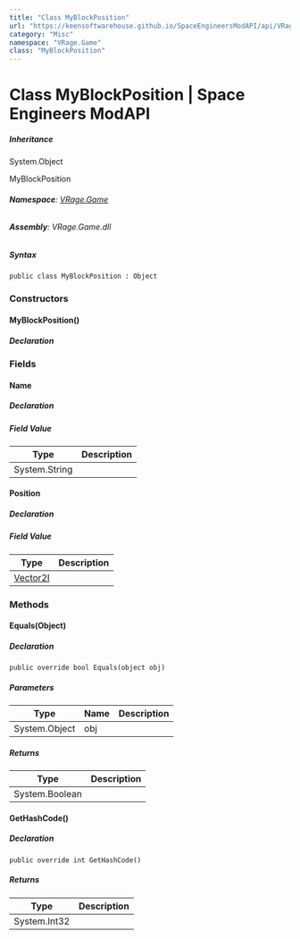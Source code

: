 ```yaml
---
title: "Class MyBlockPosition"
url: "https://keensoftwarehouse.github.io/SpaceEngineersModAPI/api/VRage.Game.MyBlockPosition.html"
category: "Misc"
namespace: "VRage.Game"
class: "MyBlockPosition"
---
```


# Class MyBlockPosition | Space Engineers ModAPI

##### Inheritance

System.Object

MyBlockPosition

###### **Namespace**: [VRage.Game](https://keensoftwarehouse.github.io/SpaceEngineersModAPI/api/VRage.Game.html)

###### **Assembly**: VRage.Game.dll

##### Syntax

```
public class MyBlockPosition : Object
```

### Constructors

#### MyBlockPosition()

##### Declaration

### Fields

#### Name

##### Declaration

##### Field Value

| Type | Description |
| --- | --- |
| System.String |     |

#### Position

##### Declaration

##### Field Value

| Type | Description |
| --- | --- |
| [Vector2I](https://keensoftwarehouse.github.io/SpaceEngineersModAPI/api/VRageMath.Vector2I.html) |     |

### Methods

#### Equals(Object)

##### Declaration

```
public override bool Equals(object obj)
```

##### Parameters

| Type | Name | Description |
| --- | --- | --- |
| System.Object | obj |     |

##### Returns

| Type | Description |
| --- | --- |
| System.Boolean |     |

#### GetHashCode()

##### Declaration

```
public override int GetHashCode()
```

##### Returns

| Type | Description |
| --- | --- |
| System.Int32 |     |